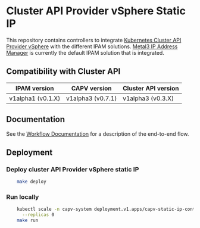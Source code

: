 # Cluster API Provider vSphere Static IP

This repository contains controllers to integrate [Kubernetes Cluster API Provider vSphere](https://github.com/kubernetes-sigs/cluster-api-provider-vsphere) with the different IPAM solutions. [Metal3 IP Address Manager](https://github.com/metal3-io/ip-address-manager) is currently the default IPAM solution that is integrated.

## Compatibility with Cluster API

| IPAM version      | CAPV version     | Cluster API version |
|-------------------|-------------------|---------------------|
| v1alpha1 (v0.1.X) | v1alpha3 (v0.7.1) | v1alpha3 (v0.3.X)   |
 
## Documentation

See the [Workflow Documentation](docs/workflow.md) for a description of the end-to-end flow.
 
## Deployment

### Deploy cluster API Provider vSphere static IP

```sh
    make deploy
```

### Run locally

```sh
    kubectl scale -n capv-system deployment.v1.apps/capv-static-ip-controller-manager \
      --replicas 0
    make run
```
 